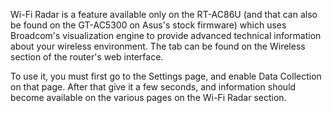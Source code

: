 Wi-Fi Radar is a feature available only on the RT-AC86U (and that can also be found on the GT-AC5300 on Asus's stock firmware) which uses Broadcom's visualization engine to provide advanced technical information about your wireless environment.  The tab can be found on the Wireless section of the router's web interface.

To use it, you must first go to the Settings page, and enable Data Collection on that page.  After that give it a few seconds, and information should become available on the various pages on the Wi-Fi Radar section.
